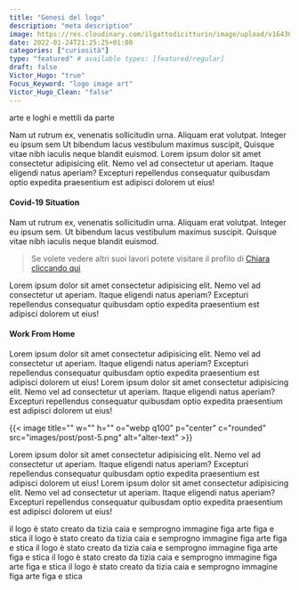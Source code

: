 ```yaml
---
title: "Genesi del logo"
description: "meta description"
image: https://res.cloudinary.com/ilgattodicitturin/image/upload/v1643059361/Articoli/genesiLogo/Voi_4_con_Van_e_Mondo._JPEG_hknw8o.jpg
date: 2022-01-24T21:25:25+01:00
categories: ["curiosità"]
type: "featured" # available types: [featured/regular]
draft: false
Victor_Hugo: "true"
Focus_Keyword: "logo image art"
Victor_Hugo_Clean: "false"
---
```


arte e loghi e mettili da parte

Nam ut rutrum ex, venenatis sollicitudin urna. Aliquam erat volutpat. Integer eu ipsum sem Ut bibendum lacus vestibulum maximus suscipit, Quisque vitae nibh iaculis neque blandit euismod. Lorem ipsum dolor sit amet consectetur adipisicing elit. Nemo vel ad consectetur ut aperiam. Itaque eligendi natus aperiam? Excepturi repellendus consequatur quibusdam optio expedita praesentium est adipisci dolorem ut eius!


#### Covid-19 Situation
Nam ut rutrum ex, venenatis sollicitudin urna. Aliquam erat volutpat. Integer eu ipsum sem. Ut bibendum lacus vestibulum maximus suscipit. Quisque vitae nibh iaculis neque blandit euismod.

> Se volete vedere altri suoi lavori potete visitare il profilo di [Chiara cliccando qui](https://instagram.com/chiara.di.giovanni)

Lorem ipsum dolor sit amet consectetur adipisicing elit. Nemo vel ad consectetur ut aperiam. Itaque eligendi natus aperiam? Excepturi repellendus consequatur quibusdam optio expedita praesentium est adipisci dolorem ut eius!

#### Work From Home
Lorem ipsum dolor sit amet consectetur adipisicing elit. Nemo vel ad consectetur ut aperiam. Itaque eligendi natus aperiam? Excepturi repellendus consequatur quibusdam optio expedita praesentium est adipisci dolorem ut eius! Lorem ipsum dolor sit amet consectetur adipisicing elit. Nemo vel ad consectetur ut aperiam. Itaque eligendi natus aperiam? Excepturi repellendus consequatur quibusdam optio expedita praesentium est adipisci dolorem ut eius!

{{< image title="" w="" h="" o="webp q100" p="center" c="rounded" src="images/post/post-5.png" alt="alter-text" >}}



Lorem ipsum dolor sit amet consectetur adipisicing elit. Nemo vel ad consectetur ut aperiam. Itaque eligendi natus aperiam? Excepturi repellendus consequatur quibusdam optio expedita praesentium est adipisci dolorem ut eius! Lorem ipsum dolor sit amet consectetur adipisicing elit. Nemo vel ad consectetur ut aperiam. Itaque eligendi natus aperiam? Excepturi repellendus consequatur quibusdam optio expedita praesentium est adipisci dolorem ut eius!

il logo è stato creato da tizia caia e semprogno
immagine figa arte figa e stica
il logo è stato creato da tizia caia e semprogno
immagine figa arte figa e stica
il logo è stato creato da tizia caia e semprogno
immagine figa arte figa e stica
il logo è stato creato da tizia caia e semprogno
immagine figa arte figa e stica
il logo è stato creato da tizia caia e semprogno
immagine figa arte figa e stica
